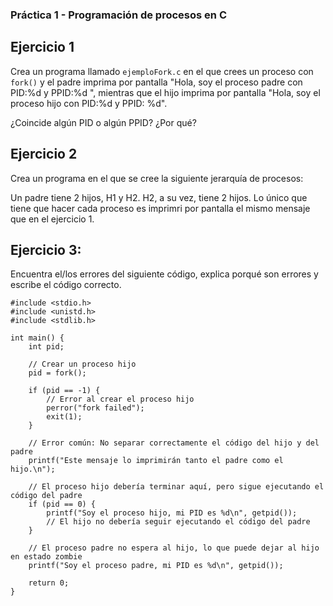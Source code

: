 
### Práctica 1 - Programación de procesos en C


## Ejercicio 1

Crea un programa llamado `ejemploFork.c` en el que crees un proceso con `fork()` y el padre imprima por pantalla "Hola, soy el proceso padre con PID:%d y PPID:%d ", mientras que el hijo imprima por pantalla "Hola, soy el proceso hijo con PID:%d y PPID: %d". 

¿Coincide algún PID o algún PPID? ¿Por qué?

## Ejercicio 2

Crea un programa en el que se cree la siguiente jerarquía de procesos:

Un padre tiene 2 hijos, H1 y H2. H2, a su vez, tiene 2 hijos. Lo único que tiene que hacer cada proceso es imprimri por pantalla el mismo mensaje que en el ejercicio 1.

## Ejercicio 3:

Encuentra el/los errores del siguiente código, explica porqué son errores y escribe el código correcto.

```
#include <stdio.h>
#include <unistd.h>
#include <stdlib.h>

int main() {
    int pid;

    // Crear un proceso hijo
    pid = fork();

    if (pid == -1) {
        // Error al crear el proceso hijo
        perror("fork failed");
        exit(1);
    }

    // Error común: No separar correctamente el código del hijo y del padre
    printf("Este mensaje lo imprimirán tanto el padre como el hijo.\n");

    // El proceso hijo debería terminar aquí, pero sigue ejecutando el código del padre
    if (pid == 0) {
        printf("Soy el proceso hijo, mi PID es %d\n", getpid());
        // El hijo no debería seguir ejecutando el código del padre
    }

    // El proceso padre no espera al hijo, lo que puede dejar al hijo en estado zombie
    printf("Soy el proceso padre, mi PID es %d\n", getpid());
    
    return 0;
}
```


